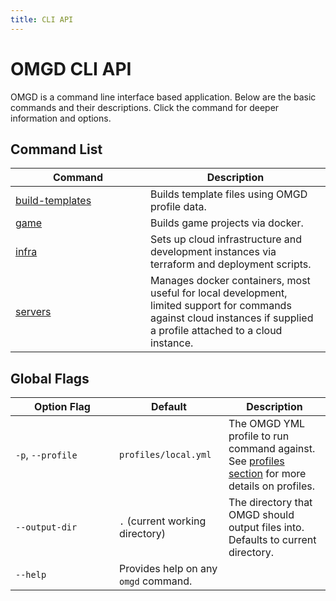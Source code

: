 ```yaml
---
title: CLI API
---
```


# OMGD CLI API

OMGD is a command line interface based application. Below are the basic commands and their descriptions. Click the command for deeper information and options.

## Command List

| <div style="min-width:200px">Command</div> | Description |
| -- | -- |
| [build-templates](/docs/cli/build-templates) | Builds template files using OMGD profile data. |
| [game](/docs/cli/game) | Builds game projects via docker. |
| [infra](/docs/cli/infra) | Sets up cloud infrastructure and development instances via terraform and deployment scripts. |
| [servers](/docs/cli/servers) | Manages docker containers, most useful for local development, limited support for commands against cloud instances if supplied a profile attached to a cloud instance. |

## Global Flags

| <div style="min-width:150px">Option Flag</div> | Default | Description |
| -- | -- | -- |
| `-p`, `--profile` | `profiles/local.yml` | The OMGD YML profile to run command against. See [profiles section](/docs/core-concepts/profiles) for more details on profiles. |
| `--output-dir` | `.` (current working directory) | The directory that OMGD should output files into. Defaults to current directory. |
| `--help` | Provides help on any `omgd` command. |
